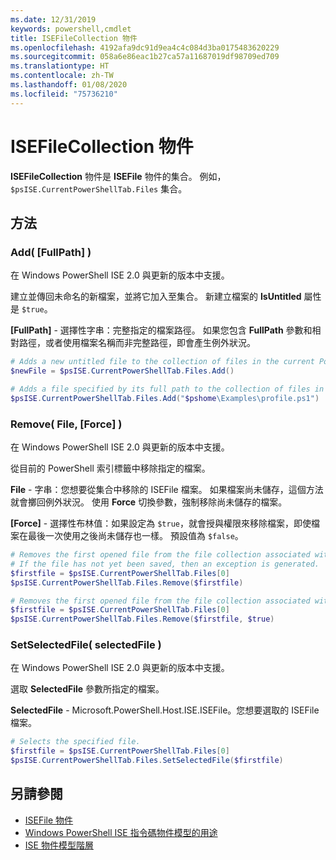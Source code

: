 ```yaml
---
ms.date: 12/31/2019
keywords: powershell,cmdlet
title: ISEFileCollection 物件
ms.openlocfilehash: 4192afa9dc91d9ea4c4c084d3ba0175483620229
ms.sourcegitcommit: 058a6e86eac1b27ca57a11687019df98709ed709
ms.translationtype: HT
ms.contentlocale: zh-TW
ms.lasthandoff: 01/08/2020
ms.locfileid: "75736210"
---
```

# <a name="the-isefilecollection-object"></a>ISEFileCollection 物件

**ISEFileCollection** 物件是 **ISEFile** 物件的集合。 例如，`$psISE.CurrentPowerShellTab.Files` 集合。

## <a name="methods"></a>方法

### <a name="add-fullpath-"></a>Add\( \[FullPath\] \)

在 Windows PowerShell ISE 2.0 與更新的版本中支援。

建立並傳回未命名的新檔案，並將它加入至集合。 新建立檔案的 **IsUntitled** 屬性是 `$true`。

**\[FullPath\]** - 選擇性字串：完整指定的檔案路徑。 如果您包含 **FullPath** 參數和相對路徑，或者使用檔案名稱而非完整路徑，即會產生例外狀況。

```powershell
# Adds a new untitled file to the collection of files in the current PowerShell tab.
$newFile = $psISE.CurrentPowerShellTab.Files.Add()

# Adds a file specified by its full path to the collection of files in the current PowerShell tab.
$psISE.CurrentPowerShellTab.Files.Add("$pshome\Examples\profile.ps1")
```

### <a name="remove-file-force-"></a>Remove\( File, \[Force\] \)

在 Windows PowerShell ISE 2.0 與更新的版本中支援。

從目前的 PowerShell 索引標籤中移除指定的檔案。

**File** - 字串：您想要從集合中移除的 ISEFile 檔案。 如果檔案尚未儲存，這個方法就會擲回例外狀況。 使用 **Force** 切換參數，強制移除尚未儲存的檔案。

**\[Force\]** - 選擇性布林值：如果設定為 `$true`，就會授與權限來移除檔案，即使檔案在最後一次使用之後尚未儲存也一樣。 預設值為 `$false`。

```powershell
# Removes the first opened file from the file collection associated with the current PowerShell tab.
# If the file has not yet been saved, then an exception is generated.
$firstfile = $psISE.CurrentPowerShellTab.Files[0]
$psISE.CurrentPowerShellTab.Files.Remove($firstfile)

# Removes the first opened file from the file collection associated with the current PowerShell tab, even if it has not been saved.
$firstfile = $psISE.CurrentPowerShellTab.Files[0]
$psISE.CurrentPowerShellTab.Files.Remove($firstfile, $true)
```

### <a name="setselectedfile-selectedfile-"></a>SetSelectedFile\( selectedFile \)

在 Windows PowerShell ISE 2.0 與更新的版本中支援。

選取 **SelectedFile** 參數所指定的檔案。

**SelectedFile** - Microsoft.PowerShell.Host.ISE.ISEFile。您想要選取的 ISEFile 檔案。

```powershell
# Selects the specified file.
$firstfile = $psISE.CurrentPowerShellTab.Files[0]
$psISE.CurrentPowerShellTab.Files.SetSelectedFile($firstfile)
```

## <a name="see-also"></a>另請參閱

- [ISEFile 物件](The-ISEFile-Object.md)
- [Windows PowerShell ISE 指令碼物件模型的用途](Purpose-of-the-Windows-PowerShell-ISE-Scripting-Object-Model.md)
- [ISE 物件模型階層](The-ISE-Object-Model-Hierarchy.md)
